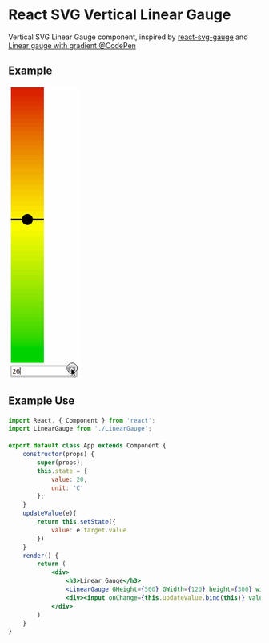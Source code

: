 # React SVG Vertical Linear Gauge

Vertical SVG Linear Gauge component, inspired by [react-svg-gauge](https://github.com/Reggino/react-svg-gauge) and [Linear gauge with gradient @CodePen](https://codepen.io/VicM/pen/NPGqwr)

## Example

![Sample LinearGauge](linear_gauge.gif)

## Example Use
```jsx
import React, { Component } from 'react';
import LinearGauge from './LinearGauge';

export default class App extends Component {
    constructor(props) {
        super(props);
        this.state = {
            value: 20,
            unit: 'C'
        };
    }
    updateValue(e){
        return this.setState({
            value: e.target.value
        })
    }
    render() {
        return (
            <div>
                <h3>Linear Gauge</h3>
                <LinearGauge GHeight={500} GWidth={120} height={300} width={60} max={50} value={this.state.value}/>
                <div><input onChange={this.updateValue.bind(this)} value={this.state.value} type="number" /></div>
            </div>
        )
    }
}
```